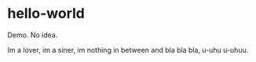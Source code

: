 # hello-world
Demo. No idea.


Im a lover, im a siner, im nothing in between and bla bla bla, u-uhu u-uhuu.

